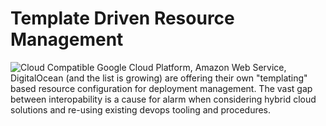 # Template Driven Resource Management
![Cloud Compatible](https://lh3.googleusercontent.com/n5zhnypsBMk0qMIKKEeUYMl1xCdKMFDYVzGDxRnl7g2r4TbWvO0TxIFaDvnbKfNu0qC0GuKsn4rQInZ4Fk6md7tkIrfefhSPWo53QlpsmHo5KUtLmWEwh0YyMCKJayp9AConmLFtwksEUqHajHXoZn1fR1CEqK0ohF73R40nt-KV4f7IXZ43h5r-IcYqqwyslhgojU6w67uSQa3N2Y6k4JBpndq_DPtmUB6QL0T_qWFxMRykReY4BFXPF6lwm_yOMxtOphEXy2bTQF062dOshIofSplLvcA80Zsj_LNE3Rgw8UNEy7j4706k1Hn5TMYKq5QZHphzPrG6x7EjQUxTKyRTKCezEkeVNR6B0rfHBY6ZcEH6KAsZeO4afDv-PvFCTqXUliVPIWmdaucnXHgQuabF6LBvf2pVPn-abmC7kRNQRhRMRjfkhQPTjKZxJ2BowcPxOCQ7rFloefuhZgEKDDeiVxmYQJWhHOCYS-nVemcdAmQoufhYuqNPsMWq3bZK-4muhJE14LD6lQcU1xj2cdwAZUO8ebMxY7SM3rPJK2JJjYvZ0PslzMGz7QfiCqAQLD21yFBwoSJpcHHmzC3jHNdUafPFh2M=w889-h239-no)
Google Cloud Platform, Amazon Web Service, DigitalOcean (and the list is growing) are offering their own "templating" based resource configuration for deployment management. The vast gap between interopability is a cause for alarm when considering hybrid cloud solutions and re-using existing devops tooling and procedures.

